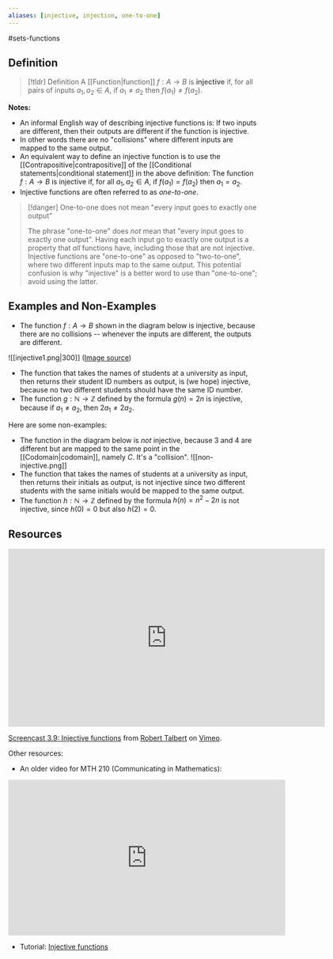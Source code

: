 ```yaml
---
aliases: [injective, injection, one-to-one]
--- 
```


#sets-functions 

## Definition 

> [!tldr] Definition
> A [[Function|function]] $f: A \rightarrow B$ is **injective** if, for all pairs of inputs $a_1, a_2 \in A$, if $a_1 \neq a_2$ then $f(a_1) \neq f(a_2)$. 

**Notes:**
- An informal English way of describing injective functions is: If two inputs are different, then their outputs are different if the function is injective. 
- In other words there are no "collisions" where different inputs are mapped to the same output. 
- An equivalent way to define an injective function is to use the [[Contrapositive|contrapositive]] of the [[Conditional statements|conditional statement]] in the above definition: The function $f: A \rightarrow B$ is injective if, for all $a_1, a_2 \in A$, if $f(a_1) = f(a_2)$ then $a_1 = a_2$. 
- Injective functions are often referred to as *one-to-one*.  

> [!danger] One-to-one does not mean "every input goes to exactly one output"
> 
> The phrase "one-to-one" does *not* mean that "every input goes to exactly one output". Having each input go to exactly one output is a property that *all* functions have, including those that are not injective. Injective functions are "one-to-one" as opposed to "two-to-one", where two different inputs map to the same output. This potential confusion is why "injective" is a better word to use than "one-to-one"; avoid using the latter. 

## Examples and Non-Examples

- The function $f: A \rightarrow B$ shown in the diagram below is injective, because there are no collisions -- whenever the inputs are different, the outputs are different. 

![[injective1.png|300]]
([Image source](https://www.google.com/url?sa=i&url=https%3A%2F%2Fcollegedunia.com%2Fexams%2Fbijective-function-mathematics-articleid-5395&psig=AOvVaw3bIRWsNf8Mn9zace0S4B8A&ust=1696082301870000&source=images&cd=vfe&opi=89978449&ved=0CBIQjhxqFwoTCLj4zor9z4EDFQAAAAAdAAAAABAE))

- The function that takes the names of students at a university as input, then returns their student ID numbers as output, is (we hope) injective, because no two different students should have the same ID number. 
- The function $g: \mathbb{N} \rightarrow \mathbb{Z}$ defined by the formula $g(n) = 2n$ is injective, because if $a_1 \neq a_2$, then $2a_1 \neq 2a_2$. 

Here are some non-examples: 
- The function in the diagram below is *not* injective, because $3$ and $4$ are different but are mapped to the same point in the [[Codomain|codomain]], namely $C$. It's a "collision". 
![[non-injective.png]]
- The function that takes the names of students at a university as input, then returns their initials as output, is not injective since two different students with the same initials would be mapped to the same output. 
- The function $h: \mathbb{N} \rightarrow \mathbb{Z}$ defined by the formula $h(n) = n^2 - 2n$ is not injective, since $h(0) = 0$ but also $h(2) = 0$. 

## Resources 

<iframe src="https://player.vimeo.com/video/614452153?h=58ba81862d" width="640" height="360" frameborder="0" allow="autoplay; fullscreen; picture-in-picture" allowfullscreen></iframe>
<p><a href="https://vimeo.com/614452153">Screencast 3.9: Injective functions</a> from <a href="https://vimeo.com/user132700952">Robert Talbert</a> on <a href="https://vimeo.com">Vimeo</a>.</p>

Other resources: 
- An older video for MTH 210 (Communicating in Mathematics): 
<iframe width="560" height="315" src="https://www.youtube.com/embed/fGYaaKryZp4" title="YouTube video player" frameborder="0" allow="accelerometer; autoplay; clipboard-write; encrypted-media; gyroscope; picture-in-picture; web-share" allowfullscreen></iframe>

- Tutorial: [Injective functions](https://byjus.com/maths/one-to-one-function)
